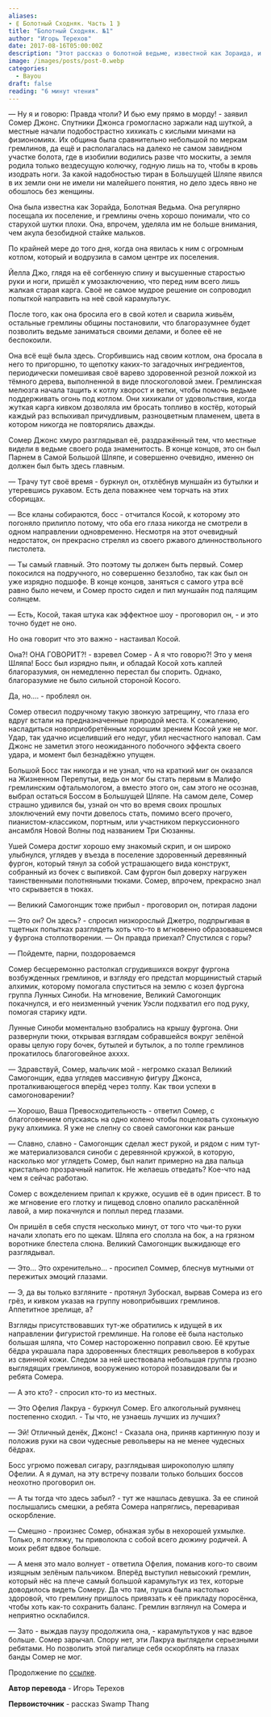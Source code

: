 ```yaml
---
aliases: 
- ⟪ Болотный Сходняк. Часть 1 ⟫
title: "Болотный Сходняк. №1"
author: "Игорь Терехов"
date: 2017-08-16T05:00:00Z
description: "Этот рассказ о болотной ведьме, известной как Зораида, и ее встрече с гремлинами поселения. История принимает поворот, когда появляется Зораида с большим котлом, и гремлины вскоре понимают, что возиться с ней — не лучшая идея. Читайте дальше, чтобы узнать об уникальных ингредиентах, которые она добавляет в свой напиток, и о ярком пламени, которое получается из него. | Malifaux лор"
image: /images/posts/post-0.webp
categories:
  - Bayou
draft: false
reading: "6 минут чтения"
---
```


— Ну я и говорю: Правда чтоли? И бью ему прямо в морду! - заявил Сомер Джонс. Спутники Джонса громогласно заржали над шуткой, а местные начали подобострастно хихикать с кислыми минами на физиономиях. Их община была сравнительно небольшой по меркам гремлинов, да ещё и располагалась на далеко не самом завидном участке болота, где в изобилии водились разве что москиты, а земля родила только вездесущую колючку, годную лишь на то, чтобы в кровь изодрать ноги. За какой надобностью тиран в Большущей Шляпе явился в их земли они не имели ни малейшего понятия, но дело здесь явно не обошлось без женщины.

Она была известна как Зорайда, Болотная Ведьма. Она регулярно посещала их поселение, и гремлины очень хорошо понимали, что со старухой шутки плохи. Она, впрочем, уделяла им не больше внимания, чем акула безобидной стайке мальков.

По крайней мере до того дня, когда она явилась к ним с огромным котлом, который и водрузила в самом центре их поселения.

Йелла Джо, глядя на её согбенную спину и высушенные старостью руки и ноги, пришёл к умозаключению, что перед ним всего лишь жалкая старая карга. Своё не самое мудрое решение он сопроводил попыткой направить на неё свой карамультук.

После того, как она бросила его в свой котел и сварила живьём, остальные гремлины общины постановили, что благоразумнее будет позволить ведьме заниматься своими делами, и более её не беспокоили.

Она всё ещё была здесь. Сгорбившись над своим котлом, она бросала в него то пригоршню, то щепотку каких-то загадочных ингредиентов, периодически помешивая своё варево здоровенной резной ложкой из тёмного дерева, выполненной в виде плоскоголовой змеи. Гремлинская мелюзга начала тащить к котлу хворост и ветки, чтобы помочь ведьме поддерживать огонь под котлом. Они хихикали от удовольствия, когда жуткая карга кивком дозволяла им бросать топливо в костёр, который каждый раз вспыхивал причудливым, разноцветным пламенем, цвета в котором никогда не повторялись дважды.

Сомер Джонс хмуро разглядывал её, раздражённый тем, что местные видели в ведьме своего рода знаменитость. В конце концов, это он был Парнем в Самой Большой Шляпе, и совершенно очевидно, именно он должен был быть здесь главным.

— Трачу тут своё время - буркнул он, отхлёбнув муншайн из бутылки и утеревшись рукавом. Есть дела поважнее чем торчать на этих сборищах.

— Все кланы собираются, босс - отчитался Косой, к которому это погоняло прилипло потому, что оба его глаза никогда не смотрели в одном направлении одновременно. Несмотря на этот очевидный недостаток, он прекрасно стрелял из своего ржавого длинноствольного пистолета.

— Ты самый главный. Это поэтому ты должен быть первый.
Сомер покосился на подручного, но совершенно беззлобно, так как был он уже изрядно подшофе. В конце концов, заняться с самого утра всё равно было нечем, и Сомер просто сидел и пил муншайн под палящим солнцем.

— Есть, Косой, такая штука как эффектное шоу - проговорил он, - и это точно будет не оно.

Но она говорит что это важно - настаивал Косой.

Она?! ОНА ГОВОРИТ?! - взревел Сомер - А я что говорю?! Это у меня Шляпа!
Босс был изрядно пьян, и обладай Косой хоть каплей благоразумия, он немедленно перестал бы спорить. Однако, благоразумие не было сильной стороной Косого.

Да, но.... - проблеял он.

Сомер отвесил подручному такую звонкую затрещину, что глаза его вдруг встали на предназначенные природой места. К сожалению, насладиться новоприобретённым хорошим зрением Косой уже не мог. Удар, так удачно исцеливший его недуг, убил несчастного наповал.
Сам Джонс не заметил этого неожиданного побочного эффекта своего удара, и момент был безнадёжно упущен.

Большой Босс так никогда и не узнал, что на краткий миг он оказался на Жизненном Перепутьи, ведь он мог бы стать первым в Малифо гремлинским офтальмологом, а вместо этого он, сам этого не осознав, выбрал остаться Боссом в Большущей Шляпе.
На самом деле, Сомер страшно удивился бы, узнай он что во время своих прошлых злоключений ему почти довелось стать, помимо всего прочего, пианистом-классиком, портным, или участником перкуссионного ансамбля Новой Волны под названием Три Сюзанны.

Ушей Сомера достиг хорошо ему знакомый скрип, и он широко улыбнулся, углядев у въезда в поселение здоровенный деревянный фургон, который тянул за собой устрашающего вида конструкт, собранный из бочек с выпивкой. Сам фургон был доверху нагружен таинственными полотняными тюками.
Сомер, впрочем, прекрасно знал что скрывается в тюках.

— Великий Самогонщик тоже прибыл - проговорил он, потирая ладони

— Это он? Он здесь? - спросил низкорослый Джетро, подпрыгивая в тщетных попытках разглядеть хоть что-то в мгновенно образовавшемся у фургона столпотворении.
— Он правда приехал? Спустился с горы?

— Пойдемте, парни, поздороваемся

Сомер бесцеремонно растолкал сгрудившихся вокруг фургона возбужденных гремлинов, и взгляду его предстал морщинистый старый алхимик, которому помогала спуститься на землю с козел фургона группа Лунных Синоби. На мгновение, Великий Самогонщик покачнулся, и его неизменный ученик Уэсли подхватил его под руку, помогая старику идти.

Лунные Синоби моментально взобрались на крышу фургона. Они развернули тюки, открывая взглядам собравшейся вокруг зелёной оравы целую гору бочек, бутылей и бутылок, а по толпе гремлинов прокатилось благоговейное ахххх.

— Здравствуй, Сомер, мальчик мой - негромко сказал Великий Самогонщик, едва углядев массивную фигуру Джонса, проталкивающегося вперёд через толпу. Как твои успехи в самогоноварении?

— Хорошо, Ваша Превосходительность - ответил Сомер, с благоговением опускаясь на одно колено чтобы поцеловать сухонькую руку алхимика. Я уже не слепну со своей самогонки как раньше

— Славно, славно - Самогонщик сделал жест рукой, и рядом с ним тут-же материализовался синоби с деревянной кружкой, в которую, насколько мог углядеть Сомер, был налит примерно на два пальца кристально прозрачный напиток. Не желаешь отведать? Кое-что над чем я сейчас работаю.

Сомер с вожделением припал к кружке, осушив её в один присест. В то же мгновение его глотку и пищевод словно опалило раскалённой лавой, а мир покачнулся и поплыл перед глазами.

Он пришёл в себя спустя несколько минут, от того что чьи-то руки начали хлопать его по щекам. Шляпа его сползла на бок, а на грязном воротнике блестела слюна. Великий Самогонщик выжидающе его разглядывал.

— Это... Это охренительно... - просипел Соммер, блеснув мутными от пережитых эмоций глазами.

— Э, да вы только взгляните - протянул Зубоскал, вырвав Сомера из его грёз, и кивком указав на группу новоприбывших гремлинов. Аппетитное зрелище, а?

Взгляды присутствовавших тут-же обратились к идущей в их направлении фигуристой гремлинше. На голове её была настолько большая шляпа, что Сомер настороженно поправил свою. Её крутые бёдра украшала пара здоровенных блестящих револьверов в кобурах из свинной кожи. Следом за ней шествовала небольшая группа грозно выглядящих гремлинов, вооружению которой позавидовали бы и ребята Сомера.

— А это кто? - спросил кто-то из местных.

— Это Офелия Лакруа - буркнул Сомер. Его алкогольный румянец постепенно сходил. - Ты что, не узнаешь лучших из лучших?

— Эй! Отличный денёк, Джонс! - Сказала она, приняв картинную позу и положив руки на свои чудесные револьверы на не менее чудесных бёдрах.

Босс угрюмо пожевал сигару, разглядывая широкополую шляпу Офелии.
А я думал, на эту встречу позвали только больших боссов неохотно проговорил он.

— А ты тогда что здесь забыл? - тут же нашлась девушка. За ее спиной послышались смешки, а ребята Сомера напряглись, переваривая оскорбление.

— Смешно - произнес Сомер, обнажая зубы в нехорошей ухмылке. Только, я погляжу, ты приволокла с собой всего дюжину родичей. А моих ребят вдвое больше.

— А меня это мало волнует - ответила Офелия, поманив кого-то своим изящным зелёным пальчиком. Вперёд выступил невысокий гремлин, который нёс на плече самый большой карамультук из тех, которые доводилось видеть Сомеру. Да что там, пушка была настолько здоровой, что гремлину пришлось привязать к её прикладу поросёнка, чтобы хоть как-то сохранить баланс. Гремлин взглянул на Сомера и неприятно осклабился.

— Зато - выждав паузу продолжила она, - карамультуков у нас вдвое больше.
Сомер зарычал. Спору нет, эти Лакруа выглядели серьезными ребятами. Но позволить этой пигалице себя оскорблять на глазах банды Сомер не мог.



Продолжение по [ссылке](http://malifaux.vercel.app/posts/post-39).


**Автор перевода** - Игорь Терехов

**Первоисточник** - рассказ Swamp Thang

